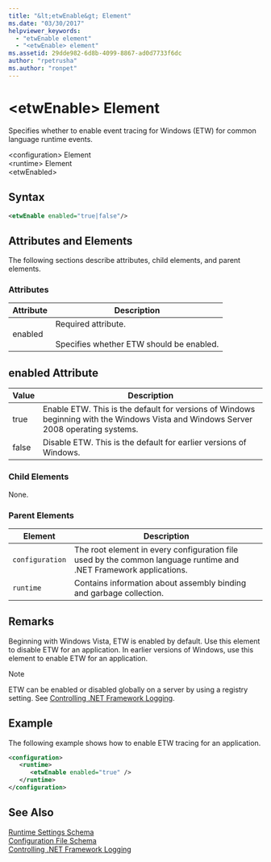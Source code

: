 ```yaml
---
title: "&lt;etwEnable&gt; Element"
ms.date: "03/30/2017"
helpviewer_keywords: 
  - "etwEnable element"
  - "<etwEnable> element"
ms.assetid: 29dde982-6d8b-4099-8867-ad0d7733f6dc
author: "rpetrusha"
ms.author: "ronpet"
---
```

# &lt;etwEnable&gt; Element
Specifies whether to enable event tracing for Windows (ETW) for common language runtime events.  

 \<configuration> Element  
\<runtime> Element  
\<etwEnabled>  

## Syntax  

```xml  
<etwEnable enabled="true|false"/>  
```  

## Attributes and Elements  
 The following sections describe attributes, child elements, and parent elements.  

### Attributes  


|Attribute|Description|  
|---------------|-----------------|  
|enabled|Required attribute.<br /><br /> Specifies whether ETW should be enabled.|  

## enabled Attribute  


|Value|Description|  
|-----------|-----------------|  
|true|Enable ETW. This is the default for versions of Windows beginning with the Windows Vista and Windows Server 2008 operating systems.|  
|false|Disable ETW. This is the default for earlier versions of Windows.|  

### Child Elements  
 None.  

### Parent Elements  


|Element|Description|  
|-------------|-----------------|  
|`configuration`|The root element in every configuration file used by the common language runtime and .NET Framework applications.|  
|`runtime`|Contains information about assembly binding and garbage collection.|  

## Remarks  
 Beginning with Windows Vista, ETW is enabled by default. Use this element to disable ETW for an application. In earlier versions of Windows, use this element to enable ETW for an application.  

> [!NOTE]
>  ETW can be enabled or disabled globally on a server by using a registry setting. See [Controlling .NET Framework Logging](../../../../../docs/framework/performance/controlling-logging.md).  

## Example  
 The following example shows how to enable ETW tracing for an application.  

```xml  
<configuration>  
   <runtime>  
      <etwEnable enabled="true" />  
   </runtime>  
</configuration>  
```  

## See Also  
 [Runtime Settings Schema](../../../../../docs/framework/configure-apps/file-schema/runtime/index.md)  
 [Configuration File Schema](../../../../../docs/framework/configure-apps/file-schema/index.md)  
 [Controlling .NET Framework Logging](../../../../../docs/framework/performance/controlling-logging.md)

